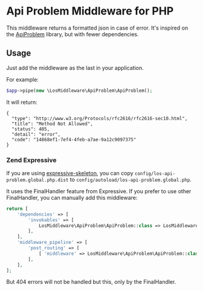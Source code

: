 # Api Problem Middleware for PHP

This middleware returns a formatted json in case of error. It's inspired on the [ApiProblem](https://github.com/zfcampus/zf-api-problem) library, but with fewer dependencies. 

## Usage

Just add the middleware as the last in your application.

For example:
```php
$app->pipe(new \LosMiddleware\ApiProblem\ApiProblem();
```

It will return:
```
{
  "type": "http://www.w3.org/Protocols/rfc2616/rfc2616-sec10.html",
  "title": "Method Not Allowed",
  "status": 405,
  "detail": "error",
  "code": "14868ef1-7ef4-4feb-a7ae-9a12c9097375"
}
```

### Zend Expressive

If you are using [expressive-skeleton](https://github.com/zendframework/zend-expressive-skeleton), you can copy `config/los-api-problem.global.php.dist` to `config/autoload/los-api-problem.global.php`.

It uses the FinalHandler feature from Expressive. If you prefer to use other FinalHandler, you can manually add this middleware:

```php
return [
    'dependencies' => [
        'invokables' => [
            LosMiddleware\ApiProblem\ApiProblem::class => LosMiddleware\ApiProblem\ApiProblem::class,
        ],
    ],
    'middleware_pipeline' => [
        'post_routing' => [
            [ 'middleware' => LosMiddleware\ApiProblem\ApiProblem::class, 'error' => true ],
        ],
    ],
];    
``` 

But 404 errors will not be handled but this, only by the FinalHandler.
